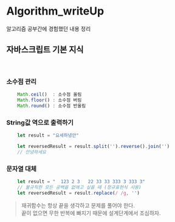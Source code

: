 # Algorithm_writeUp
알고리즘 공부간에 경험했던 내용 정리

## 자바스크립트 기본 지식
<br>

### 소수점 관리
```javascript
    Math.ceil()  : 소수점 올림
    Math.floor() : 소수점 버림
    Math.round() : 소수점 반올림
```

### String값 역으로 출력하기
```javascript
    let result = "요세하녕안"

    let reversedResult = result.split('').reverse().join('')
    // 안녕하세요
```

### 문자열 대체
```javascript
    let result = "  123 2 3   22 33 33 333 3 333 3"
    // 불규칙한 모든 공백을 없애고 싶을 때 (정규표현식 사용)
    let reversedResult = result.replace(/ /g, '')
```

> 재귀함수는 항상 끝을 생각하고 문제를 풀어야 한다.<br>
> 끝이 없으면 무한 반복에 빠지기 때문에 설계단계에서 조심하자.